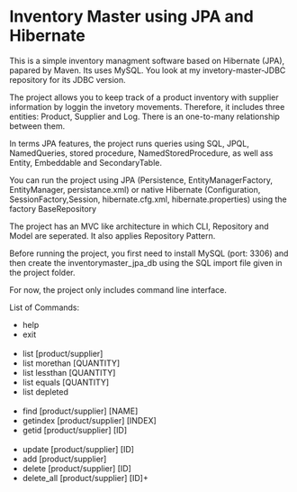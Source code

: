 # Inventory Master using JPA and Hibernate

This is a simple inventory managment software based on Hibernate (JPA), papared by Maven. Its uses MySQL. You look at my invetory-master-JDBC repository for its JDBC version.

The project allows you to keep track of a product inventory with supplier information by loggin the invetory movements. Therefore, it includes three entities: Product, Supplier and Log. There is an one-to-many relationship between them.  

In terms JPA features, the project runs queries using SQL, JPQL, NamedQueries, stored procedure, NamedStoredProcedure, as well ass Entity, Embeddable and SecondaryTable.

You can run the project using JPA (Persistence, EntityManagerFactory, EntityManager, persistance.xml) or native Hibernate (Configuration, SessionFactory,Session, hibernate.cfg.xml, hibernate.properties) using the factory BaseRepository

The project has an MVC like architecture in which CLI, Repository and Model are seperated. It also applies Repository Pattern.

Before running the project, you first need to install MySQL (port: 3306) and then create the inventorymaster_jpa_db using the SQL import file given in the project folder.

For now, the project only includes  command line interface.

List of Commands:
<ul>
<li>help</li>
<li>exit</li> 
<br/>
<li>list [product/supplier]</li>
<li>list morethan [QUANTITY] </li>
<li>list lessthan [QUANTITY]</li>
<li>list equals [QUANTITY]</li>
<li>list depleted</li>
<br/>
<li>find [product/supplier] [NAME]</li>
<li>getindex [product/supplier] [INDEX]</li>
<li>getid [product/supplier] [ID]</li>
<br/>
<li>update [product/supplier] [ID]</li>
<li>add [product/supplier]</li>
<li>delete [product/supplier] [ID]</li></li>
<li>delete_all [product/supplier]  [ID]+</li>
</ul>
